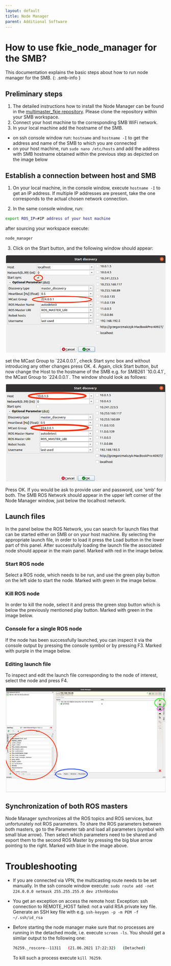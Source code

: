 ```yaml
---
layout: default
title: Node Manager
parent: Additional Software
---
```


# How to use fkie_node_manager for the SMB?
This documentation explains the basic steps about how to run node manager for the SMB.
{: .smb-info }

## Preliminary steps
1. The detailed instructions how to install the Node Manager can be found in the [multimaster_fkie repository](https://github.com/ETHZ-RobotX/multimaster_fkie). Please clone the repository within your SMB workspace.
2. Connect your host machine to the corresponding SMB WiFi network.
3. In your local machine add the hostname of the SMB.
  - on ssh console window run: `hostname` and `hostname -I` to get the address and name of the SMB to which you are connected
  - on your host machine, run `sudo nano /etc/hosts` and add the address with SMB hostname obtained within the previous step as depicted on the image below

## Establish a connection between host and SMB
1. On your local machine, in the console window, execute `hostname -I` to get an IP address. If multiple IP addresses are present, take the one corresponds to the actual chosen network connection.

2. In the same console window, run:
```bash
export ROS_IP=#IP address of your host machine
```
after sourcing your workspace execute:
```bash
node_manager
```
3. Click on the Start button, and the following window should appear:
<p align="center">
  <img style="right;"  src="../images/NodeManagerHost.png" width="500" title="Node Manager: Host start discovery">
</p>
set the MCast Group to `224.0.0.1`, check Start sync box and without introducing any other changes press OK.
4. Again, click Start button, but now change the Host to the hostname of the SMB e.g. for SMB261 `10.0.4.1`, the MCast Group to `224.0.0.1`. The window should look as follows:
<p align="center">
  <img style="right;"  src="../images/NodeManagerSMB.png" width="500" title="Node Manager: SMB start discovery">
</p>
Press OK. If you would be ask to provide user and password, use 'smb' for both.
The SMB ROS Network should appear in the upper left corner of the Node Manager window, just below the localhost network.

## Launch files
In the panel below the ROS Network, you can search for launch files that can be started either on SMB or on your host machine. By selecting the appropriate launch file, in order to load it press the Load button in the lower part of this panel. After successfully loading the launch file the associated node should appear in the main panel. Marked with red in the image below.

### Start ROS node
Select a ROS node, which needs to be run, and use the green play button on the left side to start the node. Marked with green in the image below.

### Kill ROS node
In order to kill the node, select it and press the green stop button which is below the previously mentioned play button. Marked with green in the image below.

### Console for a single ROS node
If the node has been successfully launched, you can inspect it via the console output by pressing the console symbol or by pressing F3. Marked with purple in the image below.


### Editing launch file
To inspect and edit the launch file corresponding to the node of interest, select the node and press F4.

<p align="center">
  <img style="right;"  src="../images/NodeManager.png" width="500" title="Node Manager">
</p>

## Synchronization of both ROS masters
Node Manager synchronizes all the ROS topics and ROS services, but unfortunately not ROS parameters. To share the ROS parameters between both masters, go to the Parameter tab and load all parameters (symbol with small blue arrow). Then select which parameters need to be shared and export them to the second ROS Master by pressing the big blue arrow pointing to the right. Marked with blue in the image above.

# Troubleshooting
  - If you are connected via VPN, the multicasting route needs to  be set manually. In the ssh console window execute:
    `sudo route add -net 224.0.0.0 netmask 255.255.255.0 dev zthnhbsdox`
  - You get an exception on access the remote host: Exception: ssh connection to REMOTE_HOST failed: not a valid RSA private key file. Generate an SSH key file with e.g. `ssh-keygen -p -m PEM -f ~/.ssh/id_rsa`
  - Before starting the node manager make sure that no processes are running in the detached mode, i.e. execute `screen -ls`. You should get a similar output to the following one:
    ```bash
    76259._roscore--11311	(21.06.2021 17:22:32)	(Detached)
    ```

    To kill such a process execute `kill 76259`.
